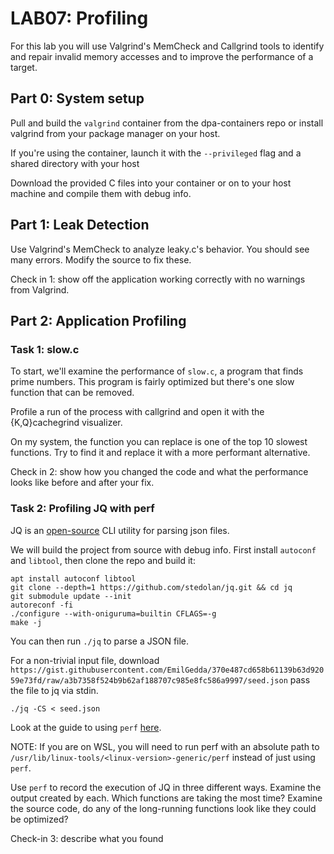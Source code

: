 LAB07: Profiling
===

For this lab you will use Valgrind's MemCheck and Callgrind tools to identify
and repair invalid memory accesses and to improve the performance of a target.

## Part 0: System setup
Pull and build the `valgrind` container from the dpa-containers repo or
install valgrind from your package manager on your host.

If you're using the container, launch it with the `--privileged` flag and a shared directory with your host

Download the provided C files into your container or on to your host machine and compile them with debug info.

## Part 1: Leak Detection

Use Valgrind's MemCheck to analyze leaky.c's behavior.
You should see many errors. Modify the source to fix these.

Check in 1: show off the application working correctly with no warnings from Valgrind.

## Part 2: Application Profiling

### Task 1: slow.c

To start, we'll examine the performance of `slow.c`, a program that finds prime numbers.  This program is fairly optimized but there's one slow function that can be removed.

Profile a run of the process with callgrind and open it with the {K,Q}cachegrind visualizer.

On my system, the function you can replace is one of the top 10 slowest functions. Try to find it and replace it with a more performant alternative.

Check in 2: show how you changed the code and what the performance looks like before and after your fix.


### Task 2: Profiling JQ with perf

JQ is an [open-source](https://github.com/stedolan/jq) CLI utility for parsing json files.

We will build the project from source with debug info.
First install `autoconf` and `libtool`,
then clone the repo and build it:

```
apt install autoconf libtool
git clone --depth=1 https://github.com/stedolan/jq.git && cd jq
git submodule update --init
autoreconf -fi
./configure --with-oniguruma=builtin CFLAGS=-g
make -j
```

You can then run `./jq` to parse a JSON file.

For a non-trivial input file, download `https://gist.githubusercontent.com/EmilGedda/370e487cd658b61139b63d92059e73fd/raw/a3b7358f524b9b62af188707c985e8fc586a9997/seed.json` pass the file to jq via stdin.

```
./jq -CS < seed.json
```

Look at the guide to using `perf` [here](https://www.brendangregg.com/perf.html).

NOTE: If you are on WSL, you will need to run perf with an absolute path to `/usr/lib/linux-tools/<linux-version>-generic/perf` instead of just using `perf`.

Use `perf` to record the execution of JQ in three different ways.
Examine the output created by each.
Which functions are taking the most time?
Examine the source code, do any of the long-running functions
look like they could be optimized?

Check-in 3: describe what you found
